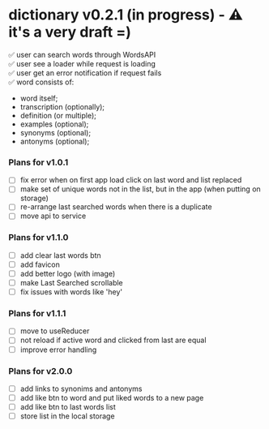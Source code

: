 # dictionary v0.2.1 (in progress) - ⚠️ it's a very draft =)

✅ user can search words through WordsAPI <br/>
✅ user see a loader while request is loading <br/>
✅ user get an error notification if request fails <br/>
✅ word consists of:

* word itself;
* transcription (optionally);
* definition (or multiple);
* examples (optional);
* synonyms (optional);
* antonyms (optional);

### Plans for v1.0.1
- [ ] fix error when on first app load click on last word and list replaced
- [ ] make set of unique words not in the list, but in the app (when putting on storage)
- [ ] re-arrange last searched words when there is a duplicate
- [ ] move api to service

### Plans for v1.1.0
- [ ] add clear last words btn
- [ ] add favicon
- [ ] add better logo (with image)
- [ ] make Last Searched scrollable
- [ ] fix issues with words like 'hey'

### Plans for v1.1.1
- [ ] move to useReducer
- [ ] not reload if active word and clicked from last are equal
- [ ] improve error handling

### Plans for v2.0.0
- [ ] add links to synonims and antonyms
- [ ] add like btn to word and put liked words to a new page
- [ ] add like btn to last words list
- [ ] store list in the local storage
